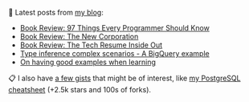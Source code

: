 📝 Latest posts from [my blog](https://blog.kartones.net/):

<!--START_SECTION:blogposts-->
* [Book Review: 97 Things Every Programmer Should Know](https:&#x2F;&#x2F;blog.kartones.net&#x2F;post&#x2F;book-review-97-things-every-programmer-should-know&#x2F;)
* [Book Review: The New Corporation](https:&#x2F;&#x2F;blog.kartones.net&#x2F;post&#x2F;book-review-the-new-corporation&#x2F;)
* [Book Review: The Tech Resume Inside Out](https:&#x2F;&#x2F;blog.kartones.net&#x2F;post&#x2F;book-review-the-tech-resume-inside-out&#x2F;)
* [Type inference complex scenarios - A BigQuery example](https:&#x2F;&#x2F;blog.kartones.net&#x2F;post&#x2F;type-inference-complex-scenarios-bigquery-example&#x2F;)
* [On having good examples when learning](https:&#x2F;&#x2F;blog.kartones.net&#x2F;post&#x2F;on-having-good-examples-when-learning&#x2F;)
<!--END_SECTION:blogposts-->



📋 I also have [a few gists](https://gist.github.com/Kartones?direction=desc&sort=updated) that might be of interest, like [my PostgreSQL cheatsheet](https://gist.github.com/Kartones/dd3ff5ec5ea238d4c546) (+2.5k stars and 100s of forks).

<!--
<img src="matrix-effect.svg" width="100%" height="128">
-->
